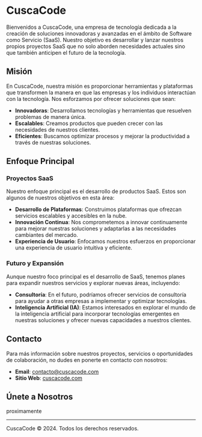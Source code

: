 # CuscaCode

Bienvenidos a CuscaCode, una empresa de tecnología dedicada a la creación de soluciones innovadoras y avanzadas en el ámbito de Software como Servicio (SaaS). Nuestro objetivo es desarrollar y lanzar nuestros propios proyectos SaaS que no solo aborden necesidades actuales sino que también anticipen el futuro de la tecnología.

## Misión

En CuscaCode, nuestra misión es proporcionar herramientas y plataformas que transformen la manera en que las empresas y los individuos interactúan con la tecnología. Nos esforzamos por ofrecer soluciones que sean:

- **Innovadoras**: Desarrollamos tecnologías y herramientas que resuelven problemas de manera única.
- **Escalables**: Creamos productos que pueden crecer con las necesidades de nuestros clientes.
- **Eficientes**: Buscamos optimizar procesos y mejorar la productividad a través de nuestras soluciones.

## Enfoque Principal

### **Proyectos SaaS**

Nuestro enfoque principal es el desarrollo de productos SaaS. Estos son algunos de nuestros objetivos en esta área:

- **Desarrollo de Plataformas**: Construimos plataformas que ofrezcan servicios escalables y accesibles en la nube.
- **Innovación Continua**: Nos comprometemos a innovar continuamente para mejorar nuestras soluciones y adaptarlas a las necesidades cambiantes del mercado.
- **Experiencia de Usuario**: Enfocamos nuestros esfuerzos en proporcionar una experiencia de usuario intuitiva y eficiente.

### **Futuro y Expansión**

Aunque nuestro foco principal es el desarrollo de SaaS, tenemos planes para expandir nuestros servicios y explorar nuevas áreas, incluyendo:

- **Consultoría**: En el futuro, podríamos ofrecer servicios de consultoría para ayudar a otras empresas a implementar y optimizar tecnologías.
- **Inteligencia Artificial (IA)**: Estamos interesados en explorar el mundo de la inteligencia artificial para incorporar tecnologías emergentes en nuestras soluciones y ofrecer nuevas capacidades a nuestros clientes.

## Contacto

Para más información sobre nuestros proyectos, servicios o oportunidades de colaboración, no dudes en ponerte en contacto con nosotros:

- **Email**: [contacto@cuscacode.com](mailto:contacto@cuscacode.com)
- **Sitio Web**: [cuscacode.com](https://cuscacode.com)

## Únete a Nosotros

proximamente

---

CuscaCode © 2024. Todos los derechos reservados.

